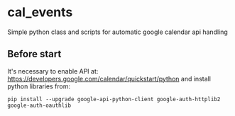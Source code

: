 # cal_events
Simple python class and scripts for automatic google calendar api handling
## Before start
It's necessary to enable API at:
https://developers.google.com/calendar/quickstart/python
and install python libraries from:
```
pip install --upgrade google-api-python-client google-auth-httplib2 google-auth-oauthlib
```
